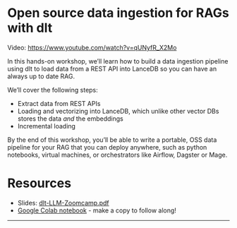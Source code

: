 # Open source data ingestion for RAGs with dlt

Video: https://www.youtube.com/watch?v=qUNyfR_X2Mo

In this hands-on workshop, we’ll learn how to build a data ingestion pipeline using dlt to load data from a REST API into LanceDB so you can have an always up to date RAG.

​We’ll cover the following steps:

* Extract data from REST APIs
* Loading and vectorizing into LanceDB, which unlike other vector DBs stores the data _and_ the embeddings
* Incremental loading

​By the end of this workshop, you’ll be able to write a portable, OSS data pipeline for your RAG that you can deploy anywhere, such as python notebooks, virtual machines, or orchestrators like Airflow, Dagster or Mage.


# Resources

* Slides: [dlt-LLM-Zoomcamp.pdf](https://github.com/user-attachments/files/16131729/dlt.LLM.Zoomcamp.pdf)
* [Google Colab notebook](https://colab.research.google.com/drive/1nNOybHdWQiwUUuJFZu__xvJxL_ADU3xl?usp=sharing) - make a copy to follow along!

--- 
